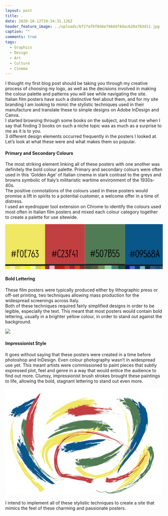 ```yaml
---
layout: post
title: .
date: 2020-10-12T19:34:31.126Z
header_feature_image: ../uploads/bf27afbf8d4e798d4f4dac620a783d11.jpg
caption: ""
comments: true
tags:
  - Graphics
  - Design
  - Art
  - Culture
  - Cinema
---
```

I thought my first blog post should be taking you through my creative process of choosing my logo, as well as the decisions involved in making the colour palette and patterns you will see while navigating the site.\
Italian film posters have such a distinctive feel about them, and for my site branding I am looking to mimic the stylistic techniques used in their manufacture and translate these to simple designs on Adobe InDesign and Canva.\
I started browsing through some books on the subject, and trust me when I say that finding 3 books on such a niche topic was as much as a surprise to me as it is to you.\
3 different design elements occurred frequently in the posters I looked at. Let’s look at what these were and what makes them so popular.

#### **Primary and Secondary Colours**

The most striking element linking all of these posters with one another was definitely the bold colour palette. Primary and secondary colours were often used in this ‘Golden Age’ of Italian cinema in stark contrast to the greys and browns symbolic of Italy’s militaristic wartime environment of the 1930s-40s.\
The positive connotations of the colours used in these posters would promise a lift in spirits to a potential customer, a welcome offer in a time of distress.\
I used an eyedropper tool extension on Chrome to identify the colours used most often in Italian film posters and mixed each colour category together to create a palette for use sitewide. 

![](../uploads/holly-s-greenery.png)

#### Bold Lettering

These film posters were typically produced either by lithographic press or off-set printing, two techniques allowing mass production for the widespread screenings across Italy.\
Both of these techniques required fairly simplified designs in order to be legible, especially the text. This meant that most posters would contain bold lettering, usually in a brighter yellow colour, in order to stand out against the background.

![](../uploads/copy-of-untitled.png)

#### Impressionist Style

It goes without saying that these posters were created in a time before photoshop and InDesign. Even colour photography wasn’t in widespread use yet. This meant artists were commissioned to paint pieces that subtly expressed plot, feel and genre in a way that would entice the audience to find out more. Clumsy, impressionist brush strokes brought these paintings to life, allowing the bold, stagnant lettering to stand out even more.

![](../uploads/brush.png)

I intend to implement all of these stylistic techniques to create a site that mimics the feel of these charming and passionate posters.